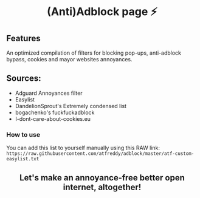 <h1 align="center">(Anti)Adblock page ⚡</h1> 

## Features
An optimized compilation of filters for blocking pop-ups, anti-adblock bypass, cookies and mayor websites annoyances.<br>
## Sources:<br>
- Adguard Annoyances filter
- Easylist<br>
- DandelionSprout's Extremely condensed list<br>
- bogachenko's fuckfuckadblock<br>
- I-dont-care-about-cookies.eu<br>

### How to use
You can add this list to yourself manually using this RAW link:<br>
`https://raw.githubusercontent.com/atfreddy/adblock/master/atf-custom-easylist.txt`

<div align="center">
  <h2>Let's make an annoyance-free better open internet, altogether!</h2>
</div>
